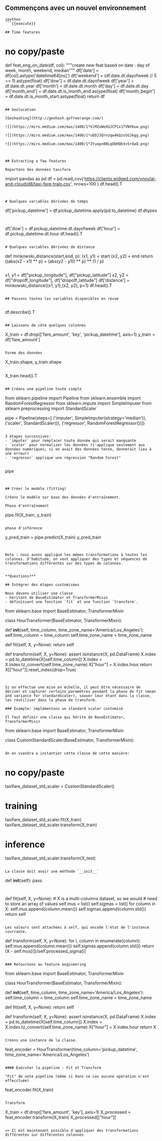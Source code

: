 
## Commençons avec un nouvel environnement

```
ipython
```{{execute}}

## Time features

```
# no copy/paste
def feat_eng_on_date(df, col):
    """create new feat based on date :
    day of week, month, weekend, median"""
    df['date'] = df[col].astype('datetime64[ns]')
    df['weekend'] = (df.date.dt.dayofweek // 5 == 1).astype(float)
    df['dow'] = df.date.dt.dayofweek
    df['year'] = df.date.dt.year
    df['month'] = df.date.dt.month
    df['day'] = df.date.dt.day
    df['month_end'] = df.date.dt.is_month_end.astype(float)
    df['month_begin'] = df.date.dt.is_month_start.astype(float)
    return df
```

## Geolocation

[Geohashing](http://geohash.gofreerange.com/)

![](https://miro.medium.com/max/1400/1*klMZxWeXGJCP1x1TVNYKuw.png)

![](https://miro.medium.com/max/1400/1*ubDJJQrnzqw4kQzvSGJkgg.png)

![](https://miro.medium.com/max/1400/1*Ztuopn00LqObHQb3v5r8aQ.png)



## Extracting a few features

Repartons des données taxifare

```
import pandas as pd
df = pd.read_csv('https://clients.widged.com/ynov/ai-and-cloud/d8/taxi-fare-train.csv', nrows=100 )
df.head().T
```{{copy}}


# Quelques variables dérivées de temps

```
df['pickup_datetime'] = df.pickup_datetime.apply(pd.to_datetime)
df.dtypes
```{{copy}}


```
df['dow'] = df.pickup_datetime.dt.dayofweek
df['hour'] = df.pickup_datetime.dt.hour
df.head().T
```{{copy}}

# Quelques variables dérivées de distance

```
def minkowski_distance(start,end, p):
  (x1, y1) = start
  (x2, y2) = end
  return ((abs(x2 - x1) ** p) + (abs(y2 - y1)) ** p) ** (1 / p)

```{{copy}}

```
x1, y1 = df["pickup_longitude"], df["pickup_latitude"]
x2, y2 = df["dropoff_longitude"], df["dropoff_latitude"]
df['distance'] = minkowski_distance((x1, y1),(x2, y2), p=1)
df.head().T

```{{copy}}

## Passons toutes les variables disponibles en revue


```
df.describe().T
```{{copy}}

## Laissons de côté quelques colonnes

```
X_train = df.drop(['fare_amount', 'key', 'pickup_datetime'], axis=1)
y_train = df['fare_amount']
```{{copy}}

Forme des données
```
X_train.shape, y_train.shape
```{{copy}}

```
X_train.head().T
```{{copy}}

## Créons une pipeline toute simple

```
from sklearn.pipeline import Pipeline
from sklearn.ensemble import RandomForestRegressor
from sklearn.impute import SimpleImputer
from sklearn.preprocessing import StandardScaler

pipe = Pipeline(steps=[
  ('imputer', SimpleImputer(strategy='median')),
  ('scaler', StandardScaler()),
  ('regressor', RandomForestRegressor())])
```{{copy}}

3 étapes successives:
- `imputer` pour remplacer toute donnée qui serait manquante
- `scaler` pour normalizer les données (s'applique seulement aux données numériques; si on avait des données texte, donnerait lieu à une erreur)
- `regressor` applique une régression "Random Forest"


```
pipe
```{{copy}}


## Créer le modèle (fitting)

Créons le modèle sur base des données d'entraînement.

Phase d'entraînement
```
pipe.fit(X_train, y_train)
```{{copy}}

phase d'inférence

```
y_pred_train = pipe.predict(X_train)
y_pred_train
```{{copy}}


Note : nous avons appliqué les mêmes transformations à toutes les colonnes. D'habitude, on veut appliquer des types et séquences de transformations différentes sur des types de colonnes.


**Questions?**

## Intégrer des étapes customisées

Nous devons utiliser une classe
- héritant de BaseEstimator et TransformerMixin
- définissant une fonction `fit` et une function `transform`.

```
from sklearn.base import BaseEstimator, TransformerMixin

class HourTransformer(BaseEstimator, TransformerMixin):

  def __init__(self, time_column, time_zone_name='America/Los_Angeles'):
      self.time_column = time_column
      self.time_zone_name = time_zone_name

  def fit(self, X, y=None):
      return self

  def transform(self, X, y=None):
      assert isinstance(X, pd.DataFrame)
      X.index = pd.to_datetime(X[self.time_column])
      X.index = X.index.tz_convert(self.time_zone_name)
      X["hour"] = X.index.hour
      return X[["hour"]].reset_index(drop=True)
```{{copy}}


Si on effectue une mise en échelle, il peut être nécessaire de  dériver et capturer certains paramètres pendant la phase de fit (mean and variance for standardScaler), sauver leur étant dans la classe, les réutiliser dans la phase de transform.

### Example: implémentons un standard scaler customisé

Il faut définir une classe qui hérite de BaseEstimator, TransformerMixin

```
from sklearn.base import BaseEstimator, TransformerMixin

class CustomStandardScaler(BaseEstimator, TransformerMixin):
```{{copy}}

On en viendra a instantier cette classe de cette manière:

```
# no copy/paste
taxifare_dataset_std_scaler = CustomStandardScaler()
# training
taxifare_dataset_std_scaler.fit(X_train)
taxifare_dataset_std_scaler.transform(X_train)
# inference
taxifare_dataset_std_scaler.transform(X_test)
```

La classe doit avoir une méthode `__init__`

```
  def __init__(self):
      pass
```{{copy}}


```
  def fit(self, X, y=None):
    # X is a multi-columns dataset, so we would
    # need to store an array of values
    self.mus = list()
    self.sigmas = list()
    for column in X:
        self.mus.append(column.mean())
        self.sigmas.append(column.std())
    return self
```{{copy}}

Les valeurs sont attachées à self, qui encode l'état de l'instance courrante.

```
  def transform(self, X, y=None):
    for i, column in enumerate(column):
        self.mus.append(column.mean())
        self.sigmas.append(column.std())
    return (X - self.mus[i])/self.processed_sigma[i]
```{{copy}}

### Retournons au feature engineering

```
from sklearn.base import BaseEstimator, TransformerMixin

class HourTransformer(BaseEstimator, TransformerMixin):

  def __init__(self, time_column, time_zone_name='America/Los_Angeles'):
      self.time_column = time_column
      self.time_zone_name = time_zone_name

  def fit(self, X, y=None):
      return self

  def transform(self, X, y=None):
      assert isinstance(X, pd.DataFrame)
      X.index = pd.to_datetime(X[self.time_column])
      X.index = X.index.tz_convert(self.time_zone_name)
      X["hour"] = X.index.hour
      return X
```{{copy}}

Créons une instance de la classe.

```
feat_encoder = HourTransformer(time_column='pickup_datetime', time_zone_name='America/Los_Angeles')
```{{copy}}

#### Exécuter la pipeline - Fit et Transform

"Fit" de note pipeline (même si dans ce cas aucune opération n'est effecctuée)

```
feat_encoder.fit(X_train)
```{{copy}}

Transform

```
X_train = df.drop(['fare_amount', 'key'], axis=1)
X_processed = feat_encoder.transform(X_train)
X_processed[["hour"]]
```{{copy}}

=> Il est maintenant possible d'appliquer des transformations différentes sur différentes colonnes
